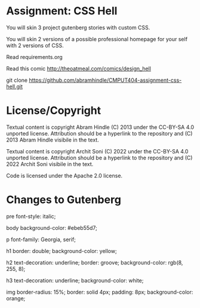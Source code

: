 Assignment: CSS Hell
====================

You will skin 3 project gutenberg stories with custom CSS.

You will skin 2 versions of a possible professional homepage for your
self with 2 versions of CSS.

Read requirements.org

Read this comic http://theoatmeal.com/comics/design_hell

git clone https://github.com/abramhindle/CMPUT404-assignment-css-hell.git

License/Copyright
=================

Textual content is copyright Abram Hindle (C) 2013 under the CC-BY-SA
4.0 unported license. Attribution should be a hyperlink to the
repository and (C) 2013 Abram Hindle visibile in the text.

Textual content is copyright Archit Soni (C) 2022 under the CC-BY-SA
4.0 unported license. Attribution should be a hyperlink to the
repository and (C) 2022 Archit Soni visibile in the text.

Code is licensed under the Apache 2.0 license.

Changes to Gutenberg
=================

pre font-style: italic;

body background-color: #ebeb55d7;

p font-family: Georgia, serif;

h1 border: double; background-color: yellow;

h2 text-decoration: underline; border: groove; background-color: rgb(8, 255, 8);

h3 text-decoration: underline; background-color: white;

img border-radius: 15%; border: solid 4px; padding: 8px; background-color: orange;



